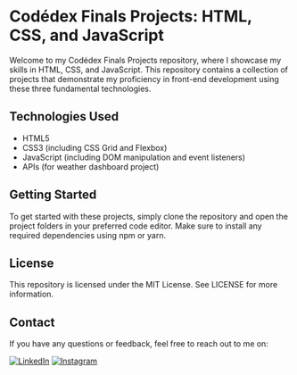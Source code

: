 <body>
<h1>Codédex Finals Projects: HTML, CSS, and JavaScript</h1>
<p>Welcome to my Codédex Finals Projects repository, where I showcase my skills in HTML, CSS, and JavaScript. This repository contains a collection of projects that demonstrate my proficiency in front-end development using these three fundamental technologies.</p>
<div class="technologies">
<h2>Technologies Used</h2>
<ul>
<li>HTML5</li>
<li>CSS3 (including CSS Grid and Flexbox)</li>
<li>JavaScript (including DOM manipulation and event listeners)</li>
<li>APIs (for weather dashboard project)</li>
</ul>
</div>
<div class="getting-started">
<h2>Getting Started</h2>
<p>To get started with these projects, simply clone the repository and open the project folders in your preferred code editor. Make sure to install any required dependencies using npm or yarn.</p>
</div>
<div class="license">
<h2>License</h2>
<p>This repository is licensed under the MIT License. See LICENSE for more information.</p>
</div>
<div class="contact">
<h2>Contact</h2>
<p>If you have any questions or feedback, feel free to reach out to me on:</p>
<a href="https://www.linkedin.com/in/yahya-elalaoui/" target="_blank"><img src="https://img.shields.io/badge/LinkedIn-blue?logo=linkedin&logoColor=white&style=for-the-badge" alt="LinkedIn"></a>
<a href="https://www.instagram.com/y1hy11/" target="_blank"><img src="https://img.shields.io/badge/Instagram-purple?style=for-the-badge&logo=instagram&logoColor=white" alt="Instagram"></a>
</div>
</body>
